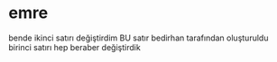 # emre
bende ikinci satırı değiştirdim
BU satır bedirhan tarafından oluşturuldu
birinci satırı hep beraber değiştirdik
